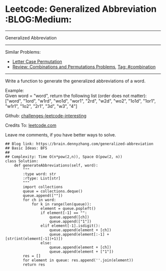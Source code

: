# Leetcode: Generalized Abbreviation     :BLOG:Medium:


---

Generalized Abbreviation  

---

Similar Problems:  
-   [Letter Case Permutation](https://brain.dennyzhang.com/letter-case-permutation)
-   [Review: Combinations and Permutations Problems](https://brain.dennyzhang.com/review-combination), [Tag: #combination](https://brain.dennyzhang.com/tag/combination)

---

Write a function to generate the generalized abbreviations of a word.  

Example:  
Given word = "word", return the following list (order does not matter):  
["word", "1ord", "w1rd", "wo1d", "wor1", "2rd", "w2d", "wo2", "1o1d", "1or1", "w1r1", "1o2", "2r1", "3d", "w3", "4"]  

Github: [challenges-leetcode-interesting](https://github.com/DennyZhang/challenges-leetcode-interesting/tree/master/generalized-abbreviation)  

Credits To: [leetcode.com](https://leetcode.com/problems/generalized-abbreviation/description/)  

Leave me comments, if you have better ways to solve.  

    ## Blog link: https://brain.dennyzhang.com/generalized-abbreviation
    ## Basic Ideas: BFS
    ##
    ## Complexity: Time O(n*pow(2,n)), Space O(pow(2, n))
    class Solution:
        def generateAbbreviations(self, word):
            """
            :type word: str
            :rtype: List[str]
            """
            import collections
            queue = collections.deque()
            queue.append([""])
            for ch in word:
                for k in range(len(queue)):
                    element = queue.popleft()
                    if element[-1] == "":
                        queue.append([ch])
                        queue.append(["1"])
                    elif element[-1].isdigit():
                        queue.append(element + [ch])
                        queue.append(element[:-1] + [str(int(element[-1])+1)])
                    else:
                        queue.append(element + [ch])
                        queue.append(element + ["1"])
            res = []
            for element in queue: res.append(''.join(element))
            return res